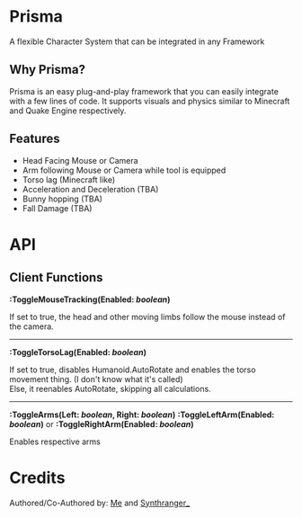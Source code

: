 # Prisma
A flexible Character System that can be integrated in any Framework

## Why Prisma?
Prisma is an easy plug-and-play framework that you can easily integrate with a few lines of code.
It supports visuals and physics similar to Minecraft and Quake Engine respectively.

## Features
* Head Facing Mouse or Camera
* Arm following Mouse or Camera while tool is equipped
* Torso lag (Minecraft like)
* Acceleration and Deceleration (TBA)
* Bunny hopping (TBA)
* Fall Damage (TBA)

# API
## Client Functions
**:ToggleMouseTracking(Enabled: *boolean*)**

If set to true, the head and other moving limbs follow the mouse instead of the camera.

---

**:ToggleTorsoLag(Enabled: *boolean*)**

If set to true, disables Humanoid.AutoRotate and enables the torso movement thing. (I don't know what it's called)
<br>Else, it reenables AutoRotate, skipping all calculations.

---

**:ToggleArms(Left: *boolean*, Right: *boolean*)**
**:ToggleLeftArm(Enabled: *boolean*)** or **:ToggleRightArm(Enabled: *boolean*)**

Enables respective arms

# Credits
Authored/Co-Authored by: [Me](https://github.com/reimakesgames/) and [Synthranger_](https://github.com/synthranger/)
